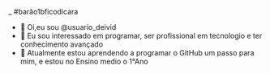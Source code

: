 _             #barão1bficodicara
- 👋 Oi,eu sou @usuario_deivid
- 👀 Eu sou interessado em programar, ser profissional em tecnologio e ter conhecimento avançado
- 🌱 Atualmente estou aprendendo a programar o GitHub um passo para mim, e estou no Ensino medio o 1°Ano


<!---
LinguiniAvassalador/LinguiniAvassalador is a ✨ special ✨ repository because its `README.md` (this file) appears on your GitHub profile.
You can click the Preview link to take a look at your changes.
--->

